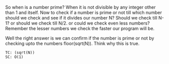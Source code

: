 So when is a number prime? When it is not divisible by any integer other than 1 and itself.
Now to check if a number is prime or not till which number should we check and see if it divides our number N?
Should we check till N-1? or should we check till N/2. or could we check even less numbers? 
Remember the lesser numbers we check the faster our program will be.

Well the right answer is we can confirm if the number is prime or not by checking upto the numbers floor(sqrt(N)).
Think why this is true.

    
    TC: (sqrt(N))
    SC: O(1)